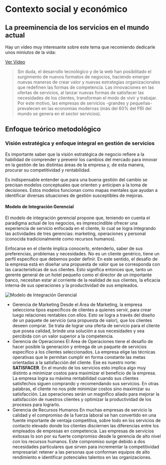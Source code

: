 # Contexto social y económico

## La preeminencia de los servicios en el mundo actual

Hay un video muy interesante sobre este tema que recomiendo dedicarle unos miniutos de la vida:

[Ver Video](https://youtu.be/-OiaE6l8ysg)

>Sin duda, el desarrollo tecnológico y de la web han posibilitado el surgimiento de nuevos formatos de negocios, haciendo emerger nuevas maneras de crear valor y nuevas estrategias organizacionales que redefinen las formas de competencia. Las innovaciones en las ofertas de servicios, al lanzar nuevas formas de satisfacer las necesidades de los clientes, transforman el modo de vivir y trabajar. Por este motivo, las empresas de servicios -grandes y pequeñas- prevalecen en las economías modernas (más del 60% del PBI del mundo se genera en el sector servicios).

## Enfoque teórico metodológico

### Visión estratégica y enfoque integral en gestión de servicios

Es importante saber que la visión estratégica de negocio refiere a la habilidad de comprender y prevenir los cambios del mercado para innovar en la gestión de las distintas áreas de la empresa y, de esta manera, procurar su competitividad y rentabilidad.

Es indispensable entender que para una buena gestión del cambio se precisan modelos conceptuales que orienten y anticipen a la toma de decisiones. Estos modelos funcionan como mapas mentales que ayudan a identificar diversas situaciones de gestión susceptibles de mejoras.

#### Modelo de Integración Gerencial

El modelo de integración gerencial propone que, teniendo en cuenta el paradigma actual de los negocios, es imprescindible ofrecer una experiencia de servicio enfocada en el cliente, lo cual se logra integrando las actividades de tres gerencias: marketing, operaciones y personal (conocida tradicionalmente como recursos humanos).

Enfocarse en el cliente implica conocerlo, entenderlo, saber de sus preferencias, problemas y necesidades. No es un cliente genérico, tiene un perfil específico que debemos poder definir. En este sentido, el desafío de la empresa está en diseñar una propuesta de valor que se corresponda con las características de sus clientes. Esto significa entonces que, tanto un gerente general de un hotel pequeño como el director de un importante banco, necesitan estar al corriente de la realidad de sus clientes, la eficacia interna de sus operaciones y la productividad de sus empleados.

![Modelo de Integración Gerencial](../assets/img/modelo-integracion-gerencial.png)

- Gerencia de Marketing
Desde el Área de Marketing, la empresa selecciona tipos específicos de clientes a quienes servir, para crear luego relaciones rentables con ellos. Esto se logra a través del diseño de un paquete de servicio (una propuesta de valor), que los clientes deseen comprar. Se trata de lograr una oferta de servicio para el cliente que posea calidad, brinde una solución a sus necesidades y sea percibida con un valor superior a la competencia.  
- Gerencia de Operaciones
El Área de Operaciones tiene el desafío de hacer posible la generación y entrega de un paquete de servicios específico a los clientes seleccionados. La empresa elige las técnicas operativas que le permitan cumplir en forma constante las metas orientadas a la satisfacción del cliente. Ese es nuestro norte: **SATISFACER**. En el mundo de los servicios esto implica algo muy distinto a minimizar costos para maximizar el beneficio de la empresa. La empresa logra su máxima rentabilidad cuando sus clientes satisfechos siguen comprando y recomendando sus servicios.  En otras palabras, el cliente no nos pide minimizar costos sino maximizar su satisfacción. Las operaciones serán un magnífico aliado para mejorar la satisfacción de nuestros clientes y optimizar la productividad de los procesos para lograrlo. 
- Gerencia de Recursos Humanos
En muchas empresas de servicio la calidad y el compromiso de la fuerza laboral se han convertido en una fuente importante de ventaja competitiva, sobre todo en los servicios de contacto elevado donde los clientes disciernen las diferencias entre los empleados de empresas en competencia. Las empresas de servicios exitosas lo son por su fuerte compromiso desde la gerencia de alto nivel con los recursos humanos. Este compromiso surge debido a dos necesidades particulares que sirven para incrementar la competitividad empresarial: retener a las personas que conforman equipos de alto rendimiento e identificar potenciales talentos en las organizaciones.

